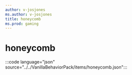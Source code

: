 ```yaml
---
author: v-josjones
ms.author: v-josjones
title: honeycomb
ms.prod: gaming
---
```


# honeycomb

:::code language="json" source="../../VanillaBehaviorPack/items/honeycomb.json":::